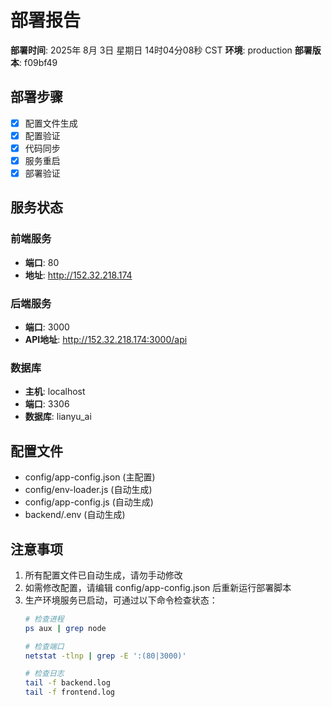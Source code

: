 # 部署报告

**部署时间**: 2025年 8月 3日 星期日 14时04分08秒 CST
**环境**: production
**部署版本**: f09bf49

## 部署步骤

- [x] 配置文件生成
- [x] 配置验证
- [x] 代码同步
- [x] 服务重启
- [x] 部署验证

## 服务状态

### 前端服务
- **端口**: 80
- **地址**: http://152.32.218.174

### 后端服务
- **端口**: 3000
- **API地址**: http://152.32.218.174:3000/api

### 数据库
- **主机**: localhost
- **端口**: 3306
- **数据库**: lianyu_ai

## 配置文件

- config/app-config.json (主配置)
- config/env-loader.js (自动生成)
- config/app-config.js (自动生成)
- backend/.env (自动生成)

## 注意事项

1. 所有配置文件已自动生成，请勿手动修改
2. 如需修改配置，请编辑 config/app-config.json 后重新运行部署脚本
3. 生产环境服务已启动，可通过以下命令检查状态：
   ```bash
   # 检查进程
   ps aux | grep node
   
   # 检查端口
   netstat -tlnp | grep -E ':(80|3000)'
   
   # 检查日志
   tail -f backend.log
   tail -f frontend.log
   ```

